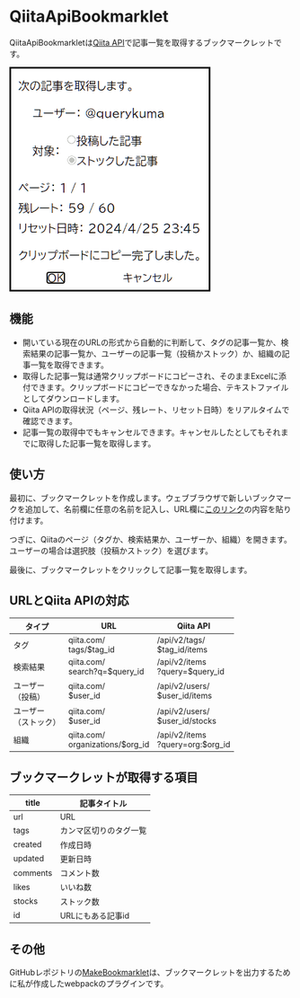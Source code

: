 # QiitaApiBookmarklet

QiitaApiBookmarkletは[Qiita API](https://qiita.com/api/v2/docs)で記事一覧を取得するブックマークレットです。

![screenshot](screenshot.png)

## 機能

- 開いている現在のURLの形式から自動的に判断して、タグの記事一覧か、検索結果の記事一覧か、ユーザーの記事一覧（投稿かストック）か、組織の記事一覧を取得できます。
- 取得した記事一覧は通常クリップボードにコピーされ、そのままExcelに添付できます。クリップボードにコピーできなかった場合、テキストファイルとしてダウンロードします。
- Qiita APIの取得状況（ページ、残レート、リセット日時）をリアルタイムで確認できます。
- 記事一覧の取得中でもキャンセルできます。キャンセルしたとしてもそれまでに取得した記事一覧を取得します。

## 使い方

最初に、ブックマークレットを作成します。ウェブブラウザで新しいブックマークを追加して、名前欄に任意の名前を記入し、URL欄に[このリンク](https://raw.githubusercontent.com/querykuma/QiitaApiBookmarklet/main/dist/qiita_api_get_bookmark.js)の内容を貼り付けます。

つぎに、Qiitaのページ（タグか、検索結果か、ユーザーか、組織）を開きます。ユーザーの場合は選択肢（投稿かストック）を選びます。

最後に、ブックマークレットをクリックして記事一覧を取得します。

## URLとQiita APIの対応

| タイプ                     | URL                                   | Qiita API                             |
| -------------------------- | ------------------------------------- | ------------------------------------- |
| タグ                       | qiita.com/<br />tags/$tag_id          | /api/v2/tags/<br />$tag_id/items      |
| 検索結果                   | qiita.com/<br />search?q=$query_id    | /api/v2/items<br />?query=$query_id   |
| ユーザー<br />（投稿）     | qiita.com/<br />$user_id              | /api/v2/users/<br />$user_id/items    |
| ユーザー<br />（ストック） | qiita.com/<br />$user_id              | /api/v2/users/<br />$user_id/stocks   |
| 組織                       | qiita.com/<br />organizations/$org_id | /api/v2/items<br />?query=org:$org_id |

## ブックマークレットが取得する項目

| title    | 記事タイトル           |
| -------- | ---------------------- |
| url      | URL                    |
| tags     | カンマ区切りのタグ一覧 |
| created  | 作成日時               |
| updated  | 更新日時               |
| comments | コメント数             |
| likes    | いいね数               |
| stocks   | ストック数             |
| id       | URLにもある記事id      |

## その他

GitHubレポジトリの[MakeBookmarklet](https://github.com/querykuma/MakeBookmarklet)は、ブックマークレットを出力するために私が作成したwebpackのプラグインです。

